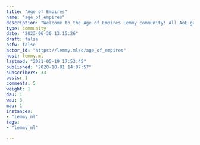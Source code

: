 ```yaml
---
title: "Age of Empires" 
name: "age_of_empires"
description: "Welcome to the Age of Empires Lemmy community! All AoE games are welcome here!"
type: community
date: "2023-06-30 13:15:26"
draft: false
nsfw: false
actor_id: "https://lemmy.ml/c/age_of_empires"
host: lemmy.ml
lastmod: "2021-05-19 17:53:45"
published: "2020-10-01 14:07:57"
subscribers: 33
posts: 1
comments: 5
weight: 1
dau: 1
wau: 3
mau: 1
instances:
- "lemmy_ml"
tags: 
- "lemmy_ml"

---
```

